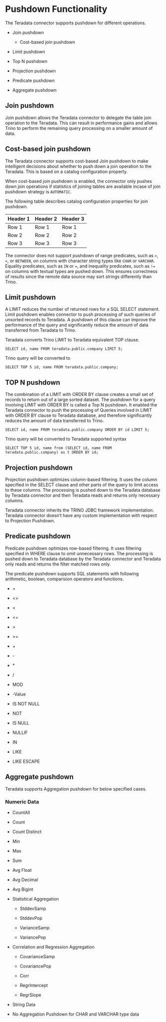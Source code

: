 # Pushdown Functionality
The Teradata connector supports pushdown for different operations.

* Join pushdown

  - Cost-based join pushdown

* Limit pushdown

* Top N pushdown

* Projection pushdown

* Predicate pushdown

* Aggregate pushdown

## Join pushdown
Join pushdown allows the Teradata connector to delegate the table join operation to the Teradata. This can result in performance gains and allows Trino to perform the remaining query processing on a smaller amount of data.

## Cost-based join pushdown
The Teradata connector supports cost-based Join pushdown to make intelligent decisions about whether to push down a join operation to the Teradata. This is based on a catalog configuration property.

When cost-based join pushdown is enabled, the connector only pushes down join operations if statistics of joining tables are available incase of join pushdown strategy is ```AUTOMATIC```. 

The following table describes catalog configuration properties for join pushdown.

| Header 1 | Header 2 | Header 3 |
|----------|----------|----------|
| Row 1    | Row 1    | Row 1    |
| Row 2    | Row 2    | Row 2    |
| Row 3    | Row 3    | Row 3    |

The connector does not support pushdown of range predicates, such as ```>```, ```<```, or ```BETWEEN```, on columns with character string types like ```CHAR``` or ```VARCHAR```. Equality predicates, such as ```IN``` or ```=```, and inequality predicates, such as ```!=``` on columns with textual types are pushed down. This ensures correctness of results since the remote data source may sort strings differently than Trino.


## Limit pushdown
A LIMIT reduces the number of returned rows for a SQL SELECT statement. Limit pushdown enables connector to push processing of such queries of unsorted records to Teradata. A pushdown of this clause can improve the performance of the query and significantly reduce the amount of data transferred from Teradata to Trino.

Teradata converts Trino LIMIT to Teradata equivalent TOP clause.

```SELECT id, name FROM teradata.public.company LIMIT 5;```

Trino query will be converted to 

```SELECT TOP 5 id, name FROM teradata.public.company;```

## TOP N pushdown
The combination of a LIMIT with ORDER BY clause creates a small set of records to return out of a large sorted dataset. The pushdown for a query involving LIMIT with ORDER BY is called a Top N pushdown. It enabled the Teradata connector to push the processing of Queries involved in LIMIT with ORDER BY clause to Teradata database, and therefore significantly reduces the amount of data transferred to Trino.

```SELECT id, name FROM teradata.public.company ORDER BY id LIMIT 5;``` 

Trino query will be converted to Teradata supported syntax 

```SELECT TOP 5 id, name from (SELECT id, name FROM teradata.public.company) as t ORDER BY id;```

## Projection pushdown
Projection pushdown optimizes column-based filtering. It uses the column specified in the SELECT clause and other parts of the query to limit access to these columns. The processing is pushed down to the Teradata database by Teradata connector and then Teradata reads and returns only necessary columns.

Teradata connector inherits the TRINO JDBC framework implementation. Teradata connector doesn’t have any custom implementation with respect to Projection Pushdown. 

## Predicate pushdown
Predicate pushdown optimizes row-based filtering. It uses filtering specified in WHERE clause to omit unnecessary rows. The processing is pushed down to Teradata database by the Teradata connector and Teradata only reads and returns the filter matched rows only.

The predicate pushdown supports SQL statements with following arithmetic, boolean, comparision operators and functions.

* =

* <>

* <

* <=

* \>

* \>=

* \+

* \-

* \*

* /

* MOD

* -Value

* IS NOT NULL

* NOT

* IS NULL

* NULLIF

* IN

* LIKE

* LIKE ESCAPE

## Aggregate pushdown
Teradata supports Aggregation pushdown for below specified cases.

### Numeric Data
* CountAll 

* Count

* Count Distinct

* Min

* Max

* Sum

* Avg Float

* Avg Decimal

* Avg Bigint

* Statistical Aggregation

  - StddevSamp

  - StddevPop

  - VarianceSamp

  - VariancePop

* Correlation and Regression Aggregation

  - CovarianceSamp

  - CovariancePop

  - Corr

  - RegrIntercept

  - RegrSlope

* String Data

* No Aggregation Pushdown for CHAR and VARCHAR type data
